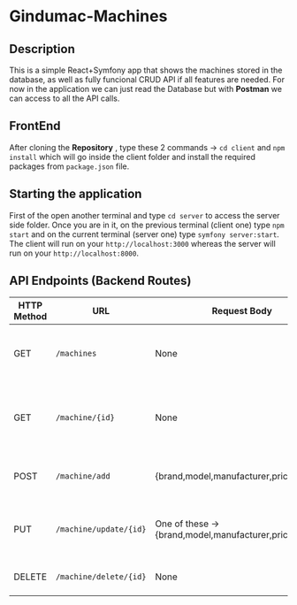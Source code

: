 # Gindumac-Machines

## Description

This is a simple React+Symfony app that shows the machines stored in the database, as well as fully funcional CRUD API if all features are needed. For now in the application we can just read the Database but with **Postman** we can access to all the API calls.

## FrontEnd

After cloning the **Repository** , type these 2 commands -> `cd client` and `npm install` which will go inside the client folder and install the required packages from `package.json` file.

## Starting the application

First of the open another terminal and type `cd server` to access the server side folder. Once you are in it, on the previous terminal (client one) type `npm start` and on the current terminal (server one) type `symfony server:start`. The client will run on your `http://localhost:3000` whereas the server will run on your `http://localhost:8000`.

## API Endpoints (Backend Routes)

| HTTP Method | URL                       | Request Body                      | Success status | Error Status | Description                                                  |
| ----------- | ------------------------- | --------------------------------- | -------------- | ------------ | ------------------------------------------------------------ |
| GET         | `/machines`                | None                   | 200            | 404          | Returns all the machines in the database           |
| GET         | `/machine/{id}`                | None                   | 200            | 404          | Returns a machine with the {id} provided from the database           |
| POST        | `/machine/add`            | {brand,model,manufacturer,price,images}           | 201            | 404          | Adds a new machine in the Database |
| PUT        | `/machine/update/{id}`             | One of these -> {brand,model,manufacturer,price,images}              | 200            | 401          | Updates a machine with {id} that user wishes |
| DELETE         | `/machine/delete/{id}`                | None                  | 204            | 404          | Deletes the selected machine           |

